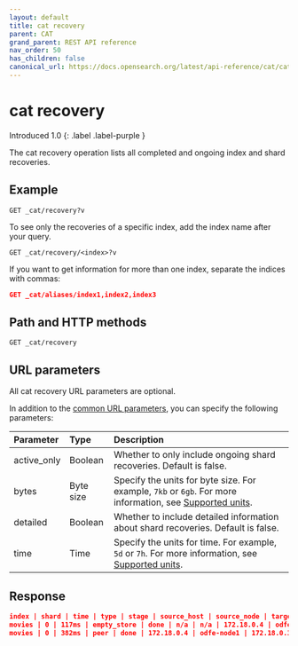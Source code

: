 ```yaml
---
layout: default
title: cat recovery
parent: CAT
grand_parent: REST API reference
nav_order: 50
has_children: false
canonical_url: https://docs.opensearch.org/latest/api-reference/cat/cat-recovery/
---
```


# cat recovery
Introduced 1.0
{: .label .label-purple }

The cat recovery operation lists all completed and ongoing index and shard recoveries.

## Example

```
GET _cat/recovery?v
```

To see only the recoveries of a specific index, add the index name after your query.

```
GET _cat/recovery/<index>?v
```

If you want to get information for more than one index, separate the indices with commas:

```json
GET _cat/aliases/index1,index2,index3
```

## Path and HTTP methods

```
GET _cat/recovery
```

## URL parameters

All cat recovery URL parameters are optional.

In addition to the [common URL parameters]({{site.url}}{{site.baseurl}}/opensearch/rest-api/cat/index#common-url-parameters), you can specify the following parameters:

Parameter | Type | Description
:--- | :--- | :---
active_only | Boolean | Whether to only include ongoing shard recoveries. Default is false.
bytes | Byte size | Specify the units for byte size. For example, `7kb` or `6gb`. For more information, see [Supported units]({{site.url}}{{site.baseurl}}/opensearch/units/).
detailed | Boolean | Whether to include detailed information about shard recoveries. Default is false.
time | Time | Specify the units for time. For example, `5d` or `7h`. For more information, see [Supported units]({{site.url}}{{site.baseurl}}/opensearch/units/).

## Response

```json
index | shard | time | type | stage | source_host | source_node | target_host | target_node | repository | snapshot | files | files_recovered | files_percent | files_total | bytes | bytes_recovered | bytes_percent | bytes_total | translog_ops | translog_ops_recovered | translog_ops_percent
movies | 0 | 117ms | empty_store | done | n/a | n/a | 172.18.0.4 | odfe-node1 | n/a | n/a | 0 | 0 | 0.0% | 0 | 0 | 0 | 0.0% | 0 | 0 | 0 | 100.0%
movies | 0 | 382ms | peer | done | 172.18.0.4 | odfe-node1 | 172.18.0.3 | odfe-node2 | n/a | n/a | 1 | 1 |  100.0% | 1 | 208 | 208 | 100.0% | 208 | 1 | 1 | 100.0%
```
